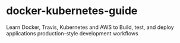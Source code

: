 # docker-kubernetes-guide
Learn Docker, Travis, Kubernetes and AWS to Build, test, and deploy applications production-style development workflows
